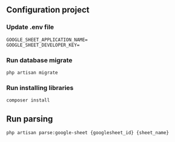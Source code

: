 ## Configuration project

### Update .env file
```
GOOGLE_SHEET_APPLICATION_NAME=
GOOGLE_SHEET_DEVELOPER_KEY=
```

### Run database migrate
```
php artisan migrate
```

### Run installing libraries
```
composer install
```

## Run parsing
```
php artisan parse:google-sheet {googlesheet_id} {sheet_name} 
```
